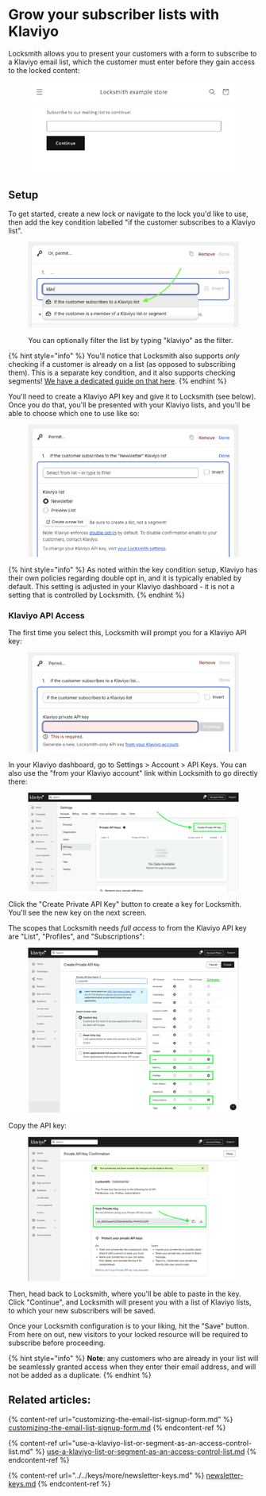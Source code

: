 # Grow your subscriber lists with Klaviyo

Locksmith allows you to present your customers with a form to subscribe to a Klaviyo email list, which the customer must enter before they gain access to the locked content:

<div data-full-width="false"><figure><img src="../../.gitbook/assets/Screenshot 2025-07-31 at 11.55.24.png" alt=""><figcaption></figcaption></figure></div>

## Setup

To get started, create a new lock or navigate to the lock you'd like to use, then add the key condition labelled "if the customer subscribes to a Klaviyo list".

<figure><img src="../../.gitbook/assets/Screenshot 2025-07-31 at 11.59.02.png" alt=""><figcaption><p>You can optionally filter the list by typing "klaviyo" as the filter.</p></figcaption></figure>

{% hint style="info" %}
You'll notice that Locksmith also supports _only_ checking if a customer is already on a list (as opposed to subscribing them). This is a separate key condition, and it also supports checking segments! [We have a dedicated guide on that here](use-a-klaviyo-list-or-segment-as-an-access-control-list.md).
{% endhint %}

You'll need to create a Klaviyo API key and give it to Locksmith (see below). Once you do that, you'll be presented with your Klaviyo lists, and you'll be able to choose which one to use like so:

<figure><img src="../../.gitbook/assets/Screenshot 2025-07-31 at 12.23.54 (1).png" alt=""><figcaption></figcaption></figure>

{% hint style="info" %}
As noted within the key condition setup, Klaviyo has their own policies regarding double opt in, and it is typically enabled by default. This setting is adjusted in your Klaviyo dashboard - it is not a setting that is controlled by Locksmith.
{% endhint %}

### Klaviyo API Access

The first time you select this, Locksmith will prompt you for a Klaviyo API key:

<figure><img src="../../.gitbook/assets/Screenshot 2024-04-03 at 2.47.34 PM.png" alt=""><figcaption></figcaption></figure>

In your Klaviyo dashboard, go to Settings > Account > API Keys. You can also use the "from your Klaviyo account" link within Locksmith to go directly there:

<figure><img src="../../.gitbook/assets/Screenshot 2023-11-03 at 7.17.58 PM.png" alt=""><figcaption></figcaption></figure>



Click the  "Create Private API Key" button to create a key for Locksmith. You'll see the new key on the next screen.&#x20;

The scopes that Locksmith needs _full access_ to from the Klaviyo API key are "List", "Profiles", and "Subscriptions":

<figure><img src="../../.gitbook/assets/Screenshot 2023-11-03 at 7.23.21 PM.png" alt=""><figcaption></figcaption></figure>



Copy the API key:

<figure><img src="../../.gitbook/assets/Screenshot 2023-11-03 at 7.32.15 PM.png" alt=""><figcaption></figcaption></figure>



Then, head back to Locksmith, where you'll be able to paste in the key. Click "Continue", and Locksmith will present you with a list of Klaviyo lists, to which your new subscribers will be saved.

Once your Locksmith configuration is to your liking, hit the "Save" button. From here on out, new visitors to your locked resource will be required to subscribe before proceeding.

{% hint style="info" %}
**Note**: any customers who are already in your list will be seamlessly granted access when they enter their email address, and will not be added as a duplicate.
{% endhint %}

## Related articles:

{% content-ref url="customizing-the-email-list-signup-form.md" %}
[customizing-the-email-list-signup-form.md](customizing-the-email-list-signup-form.md)
{% endcontent-ref %}

{% content-ref url="use-a-klaviyo-list-or-segment-as-an-access-control-list.md" %}
[use-a-klaviyo-list-or-segment-as-an-access-control-list.md](use-a-klaviyo-list-or-segment-as-an-access-control-list.md)
{% endcontent-ref %}

{% content-ref url="../../keys/more/newsletter-keys.md" %}
[newsletter-keys.md](../../keys/more/newsletter-keys.md)
{% endcontent-ref %}

